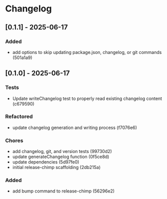 # Changelog

## [0.1.1] - 2025-06-17

### Added
- add options to skip updating package.json, changelog, or git commands (501a1a9)

## [0.1.0] - 2025-06-17

### Tests
- Update writeChangelog test to properly read existing changelog content (c679590)

### Refactored
- update changelog generation and writing process (f7076e6)

### Chores
- add changelog, git, and version tests (99730d2)
- update generateChangelog function (0f5ce8d)
- update dependencies (5d97fe0)
- initial release-chimp scaffolding (2db215a)

### Added
- add bump command to release-chimp (56296e2)

